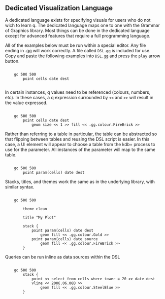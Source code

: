 ## Dedicated Visualization Language


A dedicated language exists for specifying visuals for users who do not 
wich to learn q. The dedicated language maps one to one with the Grammar
of Graphics library. Most things can be done in the dedicated language
except for advanced features that require a full programming language.

All of the examples below must be run within a special editor. Any file 
ending in .gg will work correctly. A file called `DSL.gg` is included for use.
Copy and paste the following examples into `DSL.gg` and press the `play` arrow 
button.


```gg

    go 500 500
        point cells date dest
        
```

In certain instances, q values need to be referenced (colours, numbers, etc). In
these cases, a q expression surrounded by `<<` and `>>` will result in the value
expressed.

```gg

    go 500 500
        point cells date dest
            geom size << 1 >> fill << .gg.colour.FireBrick >>

```

Rather than referring to a table in particular, the table can be abstracted so that
flipping between tables and reusing the DSL script is easier. In this case, a UI
element will appear to choose a table from the kdb+ process to use for the parameter.
All instances of the parameter will map to the same table.

```gg

    go 500 500
        point param(cells) date dest

```

Stacks, titles, and themes work the same as in the underlying library, with similar 
syntax.

```gg

    go 500 500
    
        theme clean
        
        title "My Plot"
        
        stack {
            point param(cells) date dest
                geom fill << .gg.colour.Gold >>
            point param(cells) date source
                geom fill << .gg.colour.FireBrick >>
        }

```

Queries can be run inline as data sources within the DSL

```gg

    go 500 500
        stack {
            point << select from cells where tower = 20 >> date dest
            vline << 2006.06.08D >>
                geom fill << .gg.colour.SteelBlue >>
        }
        
```